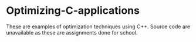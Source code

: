 # Optimizing-C-applications

These are examples of optimization techniques using C++. Source code are
unavailable as these are assignments done for school.